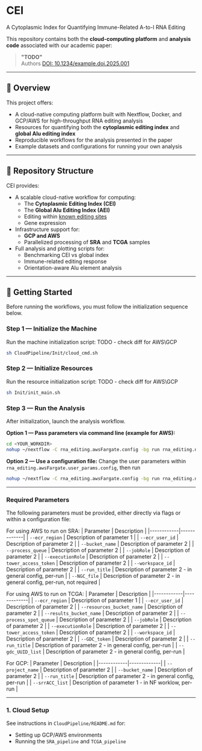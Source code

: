 # CEI
A Cytoplasmic Index for Quantifying Immune-Related A-to-I RNA Editing

This repository contains both the **cloud-computing platform** and **analysis code** associated with our academic paper:

> **"TODO"**  
> Authors
> [DOI: 10.1234/example.doi.2025.001](https://doi.org/10.1234/example.doi.2025.001)

---

## 🧬 Overview

This project offers:
- A cloud-native computing platform built with Nextflow, Docker, and GCP/AWS for high-throughput RNA editing analysis
- Resources for quantifying both the **cytoplasmic editing index** and **global Alu editing index**
- Reproducible workflows for the analysis presented in the paper
- Example datasets and configurations for running your own analysis

---

## 📁 Repository Structure
CEI provides:

- A scalable cloud-native workflow for computing:
  - The **Cytoplasmic Editing Index (CEI)**  
  - The **Global Alu Editing Index (AEI)**
  - Editing within [known editing sites](https://doi.org/10.1038/s41467-022-28841-4)
  - Gene expression
- Infrastructure support for:
  - **GCP and AWS**
  - Parallelized processing of **SRA** and **TCGA** samples
- Full analysis and plotting scripts for:
  - Benchmarking CEI vs global index
  - Immune-related editing response
  - Orientation-aware Alu element analysis

---

## 🚀 Getting Started

Before running the workflows, you must follow the initialization sequence below.

### Step 1 — Initialize the Machine
Run the machine initialization script:
TODO - check diff for AWS\GCP
```bash
sh CloudPipeline/Init/cloud_cmd.sh
```

### Step 2 — Initialize Resources
Run the resource initialization script:
TODO - check diff for AWS\GCP
```bash
sh Init/init_main.sh
```

### Step 3 — Run the Analysis
After initialization, launch the analysis workflow.

**Option 1 — Pass parameters via command line (example for AWS):**
```bash
cd <YOUR_WORKDIR>
nohup ~/nextflow -C rna_editing.awsFargate.config -bg run rna_editing.nf -profile SE,stranded --run_title <RUN_TITLE> --ecr_region <REGION> --ecr_user_id <ID> --bucket_namee <BUCKET> > log.out 2> log.err &

```

**Option 2 — Use a configuration file:**
Change the user parameters within ``rna_editing.awsFargate.user_params.config``, then run
```bash
nohup ~/nextflow -C rna_editing.awsFargate.config -bg run rna_editing.nf -profile SE,stranded --run_title <RUN_TITLE> > log.out 2> log.err &
```

---

### Required Parameters
The following parameters must be provided, either directly via flags or within a configuration file:

For using AWS to run on SRA:
| Parameter  | Description |
|------------|-------------|
| `--ecr_region` | Description of parameter 1 |
| `--ecr_user_id` | Description of parameter 2 |
| `--bucket_name` | Description of parameter 2 |
| `--process_queue` | Description of parameter 2 |
| `--jobRole` | Description of parameter 2 |
| `--executionRole` | Description of parameter 2 |
| `--tower_access_token` | Description of parameter 2 |
| `--workspace_id` | Description of parameter 2 |
| `--run_title` | Description of parameter 2 - in general config, per-run |
| `--NGC_file` | Description of parameter 2 - in general config, per-run, not required |

For using AWS to run on TCGA:
| Parameter  | Description |
|------------|-------------|
| `--ecr_region` | Description of parameter 1 |
| `--ecr_user_id` | Description of parameter 2 |
| `--resources_bucket_name` | Description of parameter 2 |
| `--results_bucket_name` | Description of parameter 2 |
| `--process_spot_queue` | Description of parameter 2 |
| `--jobRole` | Description of parameter 2 |
| `--executionRole` | Description of parameter 2 |
| `--tower_access_token` | Description of parameter 2 |
| `--workspace_id` | Description of parameter 2 |
| `--GDC_token` | Description of parameter 2 |
| `--run_title` | Description of parameter 2 - in general config, per-run |
| `--gdc_UUID_list` | Description of parameter 2 - in general config, per-run |


For GCP:
| Parameter  | Description |
|------------|-------------|
| `--project_name` | Description of parameter 2 |
| `--bucket_name` | Description of parameter 2 |
| `--run_title` | Description of parameter 2 - in general config, per-run |
| `--srrACC_list` | Description of parameter 1 - in NF worklow, per-run |


---

### 1. Cloud Setup
See instructions in `CloudPipeline/README.md` for:
- Setting up GCP/AWS environments
- Running the `SRA_pipeline` and `TCGA_pipeline`

